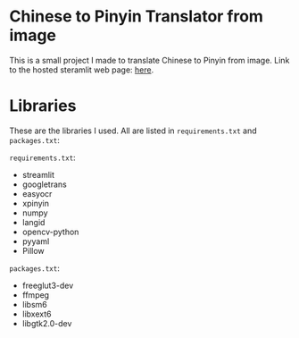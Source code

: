 # Chinese to Pinyin Translator from image
This is a small project I made to translate Chinese to Pinyin from image. Link to the hosted steramlit web page: [here](https://share.streamlit.io/minhlong94/chinesepinyin-easyocr/main.py).

# Libraries
These are the libraries I used. All are listed in `requirements.txt` and `packages.txt`:

`requirements.txt`:
- streamlit
- googletrans
- easyocr
- xpinyin
- numpy
- langid
- opencv-python
- pyyaml
- Pillow

`packages.txt`:
- freeglut3-dev
- ffmpeg
- libsm6
- libxext6
- libgtk2.0-dev
